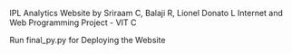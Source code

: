 IPL Analytics Website by Sriraam C, Balaji R, Lionel Donato L
Internet and Web Programming Project - VIT C

Run final_py.py for Deploying the Website
